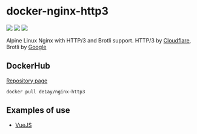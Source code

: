 # docker-nginx-http3

[![](https://img.shields.io/docker/cloud/build/de1ay/nginx-http3?style=flat-square)](https://hub.docker.com/r/de1ay/nginx-http3)
[![](https://img.shields.io/docker/cloud/automated/de1ay/nginx-http3?style=flat-square)](https://hub.docker.com/r/de1ay/nginx-http3)
[![](https://img.shields.io/docker/pulls/de1ay/nginx-http3?style=flat-square)](https://hub.docker.com/r/de1ay/nginx-http3)

Alpine Linux Nginx with HTTP/3 and Brotli support. HTTP/3 by [Cloudflare](https://github.com/cloudflare/quiche), Brotli by [Google](https://github.com/google/ngx_brotli)

## DockerHub

[Repository page](https://hub.docker.com/r/de1ay/nginx-http3)

```
docker pull de1ay/nginx-http3
```

## Examples of use

* [VueJS](https://github.com/de1ay/docker-nginx-http3/tree/master/examples/vue)
